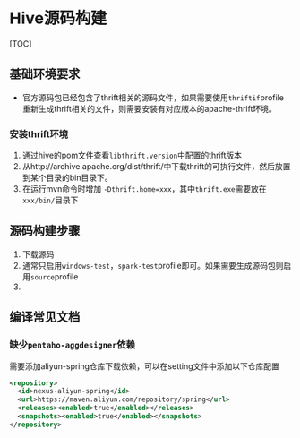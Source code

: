 # Hive源码构建

[TOC]

## 基础环境要求

- 官方源码包已经包含了thrift相关的源码文件，如果需要使用`thriftif`profile重新生成thrift相关的文件，则需要安装有对应版本的apache-thrift环境。

### 安装thrift环境

1. 通过hive的pom文件查看`libthrift.version`中配置的thrift版本
2. 从http://archive.apache.org/dist/thrift/中下载thrift的可执行文件，然后放置到某个目录的bin目录下。
3. 在运行mvn命令时增加 `-Dthrift.home=xxx`，其中`thrift.exe`需要放在`xxx/bin/`目录下

## 源码构建步骤

1. 下载源码
2. 通常只启用`windows-test`，`spark-test`profile即可。如果需要生成源码包则启用`source`profile
3. 



## 编译常见文档

### 缺少`pentaho-aggdesigner`依赖

需要添加aliyun-spring仓库下载依赖，可以在setting文件中添加以下仓库配置

```xml
<repository>
  <id>nexus-aliyun-spring</id>
  <url>https://maven.aliyun.com/repository/spring</url>
  <releases><enabled>true</enabled></releases>
  <snapshots><enabled>true</enabled></snapshots>
</repository>
```


